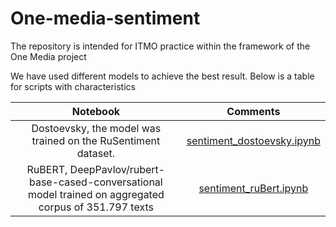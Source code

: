 # One-media-sentiment
The repository is intended for ITMO practice within the framework of the One Media project


We have used different models to achieve the best result. Below is a table for scripts with characteristics

|**Notebook**|**Comments**|
|:--:|:--:|
|Dostoevsky, the model was trained on the RuSentiment dataset.|[sentiment_dostoevsky.ipynb](https://github.com/Gratisfo/One-media-sentiment/blob/main/sentiment_dostoevsky.ipynb)|
|RuBERT, DeepPavlov/rubert-base-cased-conversational model trained on aggregated corpus of 351.797 texts|[sentiment_ruBert.ipynb](https://github.com/Gratisfo/One-media-sentiment/blob/main/sentiment_ruBert.ipynb)|
